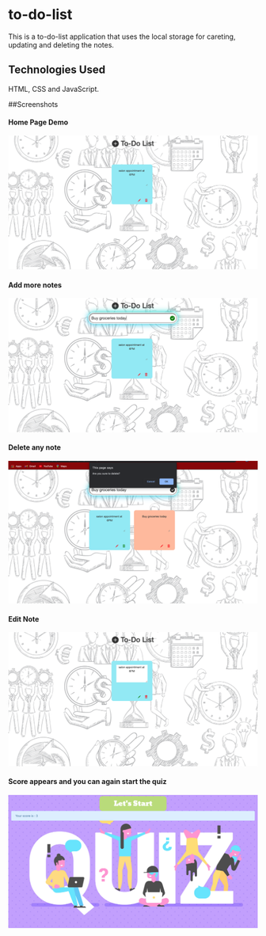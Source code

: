 # to-do-list
This is a to-do-list application that uses the local storage for careting, updating and deleting the notes.

## Technologies Used 
HTML, CSS and JavaScript.

##Screenshots

#### Home Page Demo

 ![Alt text](https://github.com/supriti23/to-do-list/blob/main/images/demo.png "Home Page")

#### Add more notes

 ![Alt text](https://github.com/supriti23/to-do-list/blob/main/images/add.png "Add")

#### Delete any note

 ![Alt text](https://github.com/supriti23/to-do-list/blob/main/images/delete.png "Delete")

#### Edit Note

 ![Alt text](https://github.com/supriti23/to-do-list/blob/main/images/edit.png "Edit")


#### Score appears and you can again start the quiz

 ![Alt text](https://github.com/supriti23/quiz/blob/main/screenshots/score.jpg "Score appears and you can again start the quiz")


